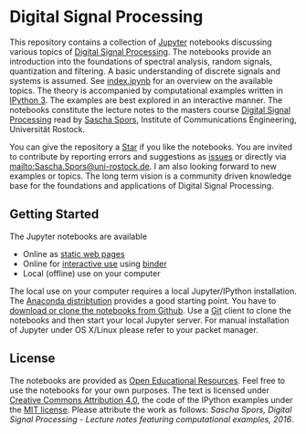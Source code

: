 # Digital Signal Processing

This repository contains a collection of [Jupyter](https://jupyter.org/) notebooks discussing various topics of [Digital Signal Processing](https://en.wikipedia.org/wiki/Digital_signal_processing). The notebooks provide an introduction into the foundations of spectral analysis, random signals, quantization and filtering. A basic understanding of discrete signals and systems is assumed. See [index.ipynb](http://nbviewer.ipython.org/github/spatialaudio/digital-signal-processing-lecture/blob/master/index.ipynb) for an overview on the available topics. The theory is accompanied by computational examples written in [IPython 3](http://ipython.org/). The examples are best explored in an interactive manner. The notebooks constitute the lecture notes to the masters course [Digital Signal Processing](http://www.int.uni-rostock.de/Digitale-Signalverarbeitung.48.0.html) read by [Sascha Spors](http://www.int.uni-rostock.de/Staff-Info.23+B6JmNIYXNoPWUxOTliMTNjY2U2MDcyZjJiZTI0YTc4MmFkYTE5NjQzJnR4X2pwc3RhZmZfcGkxJTVCYmFja0lkJTVEPTMmdHhfanBzdGFmZl9waTElNUJzaG93VWlkJTVEPTExMQ__.0.html), Institute of Communications Engineering, Universität Rostock.

You can give the repository a [Star](https://github.com/spatialaudio/digital-signal-processing-lecture/stargazers) if you like the notebooks. You are invited to contribute by reporting errors and suggestions as [issues](https://github.com/spatialaudio/digital-signal-processing-lecture/issues) or directly via <mailto:Sascha.Spors@uni-rostock.de>. I am also looking forward to new examples or topics. The long term vision is a community driven knowledge base for the foundations and applications of Digital Signal Processing.


## Getting Started

The Jupyter notebooks are available

* Online as [static web pages](http://nbviewer.ipython.org/github/spatialaudio/digital-signal-processing-lecture/blob/master/index.ipynb)
* Online for [interactive use](http://mybinder.org/repo/spatialaudio/digital-signal-processing-lecture) using [binder](http://mybinder.org/)
* Local (offline) use on your computer 

The local use on your computer requires a local Jupyter/IPython installation. The [Anaconda distribtution](https://www.continuum.io/downloads) provides a good starting point. You have to [download or clone the notebooks from Github](http://github.com/spatialaudio/digital-signal-processing-lecture). Use a [Git](http://git-scm.org/) client to clone the notebooks and then start your local Jupyter server. For manual installation of Jupyter under OS X/Linux please refer to your packet manager.


## License

The notebooks are provided as [Open Educational Resources](https://en.wikipedia.org/wiki/Open_educational_resources). Feel free to use the notebooks for your own purposes. The text is licensed under [Creative Commons Attribution 4.0](https://creativecommons.org/licenses/by/4.0/), the code of the IPython examples under the [MIT license](https://opensource.org/licenses/MIT). Please attribute the work as follows: *Sascha Spors, Digital Signal Processing - Lecture notes featuring computational examples, 2016*.
